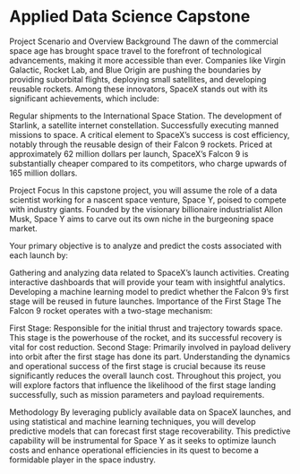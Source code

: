 # Applied Data Science Capstone

Project Scenario and Overview
Background
The dawn of the commercial space age has brought space travel to the forefront of technological advancements, making it more accessible than ever. Companies like Virgin Galactic, Rocket Lab, and Blue Origin are pushing the boundaries by providing suborbital flights, deploying small satellites, and developing reusable rockets. Among these innovators, SpaceX stands out with its significant achievements, which include:

Regular shipments to the International Space Station.
The development of Starlink, a satellite internet constellation.
Successfully executing manned missions to space.
A critical element to SpaceX’s success is cost efficiency, notably through the reusable design of their Falcon 9 rockets. Priced at approximately 62 million dollars per launch, SpaceX’s Falcon 9 is substantially cheaper compared to its competitors, who charge upwards of 165 million dollars.

Project Focus
In this capstone project, you will assume the role of a data scientist working for a nascent space venture, Space Y, poised to compete with industry giants. Founded by the visionary billionaire industrialist Allon Musk, Space Y aims to carve out its own niche in the burgeoning space market.

Your primary objective is to analyze and predict the costs associated with each launch by:

Gathering and analyzing data related to SpaceX’s launch activities.
Creating interactive dashboards that will provide your team with insightful analytics.
Developing a machine learning model to predict whether the Falcon 9’s first stage will be reused in future launches.
Importance of the First Stage
The Falcon 9 rocket operates with a two-stage mechanism:

First Stage: Responsible for the initial thrust and trajectory towards space. This stage is the powerhouse of the rocket, and its successful recovery is vital for cost reduction.
Second Stage: Primarily involved in payload delivery into orbit after the first stage has done its part.
Understanding the dynamics and operational success of the first stage is crucial because its reuse significantly reduces the overall launch cost. Throughout this project, you will explore factors that influence the likelihood of the first stage landing successfully, such as mission parameters and payload requirements.

Methodology
By leveraging publicly available data on SpaceX launches, and using statistical and machine learning techniques, you will develop predictive models that can forecast first stage recoverability. This predictive capability will be instrumental for Space Y as it seeks to optimize launch costs and enhance operational efficiencies in its quest to become a formidable player in the space industry.
